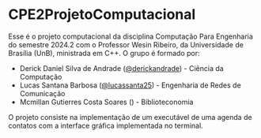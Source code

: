 # CPE2ProjetoComputacional
Esse é o projeto computacional da disciplina Computação Para Engenharia do semestre 2024.2 com o Professor Wesin Ribeiro, da Universidade de Brasília (UnB), ministrada em C++.
O grupo é formado por:
- Derick Daniel Silva de Andrade ([@derickandrade](https://github.com/derickandrade)) - Ciência da Computação
- Lucas Santana Barbosa ([@lucassanta25](https://github.com/lucassanta25)) - Engenharia de Redes de Comunicação
- Mcmillan Gutierres Costa Soares ([]()) - Biblioteconomia

O projeto consiste na implementação de um executável de uma agenda de contatos com a interface gráfica implementada no terminal.

